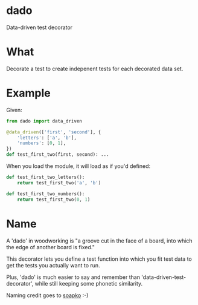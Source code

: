 # dado
Data-driven test decorator

# What
Decorate a test to create indepenent tests for each decorated data set.

# Example

Given:
```python
from dado import data_driven

@data_driven(['first', 'second'], {
    'letters': ['a', 'b'],
    'numbers': [0, 1],
})
def test_first_two(first, second): ...
```

When you load the module, it will load as if you'd defined:
```python
def test_first_two_letters():
    return test_first_two('a', 'b')

def test_first_two_numbers():
    return test_first_two(0, 1)
```

# Name
A 'dado' in woodworking is "a groove cut in the face of a board, into which the edge of another board is fixed."

This decorator lets you define a test function into which you fit test data to get the tests you actually want to run.

Plus, 'dado' is much easier to say and remember than 'data-driven-test-decorator', while still keeping some phonetic
similarity.

Naming credit goes to [soapko](https://github.com/soapko) :-)
